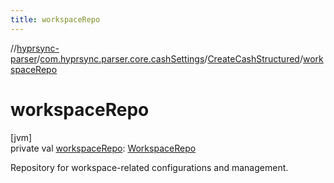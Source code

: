 ```yaml
---
title: workspaceRepo
---
```

//[hyprsync-parser](../../../index.html)/[com.hyprsync.parser.core.cashSettings](../index.html)/[CreateCashStructured](index.html)/[workspaceRepo](workspace-repo.html)



# workspaceRepo



[jvm]\
private val [workspaceRepo](workspace-repo.html): [WorkspaceRepo](../../com.hyprsync.parser.repo.sortSettings/-workspace-repo/index.html)



Repository for workspace-related configurations and management.



